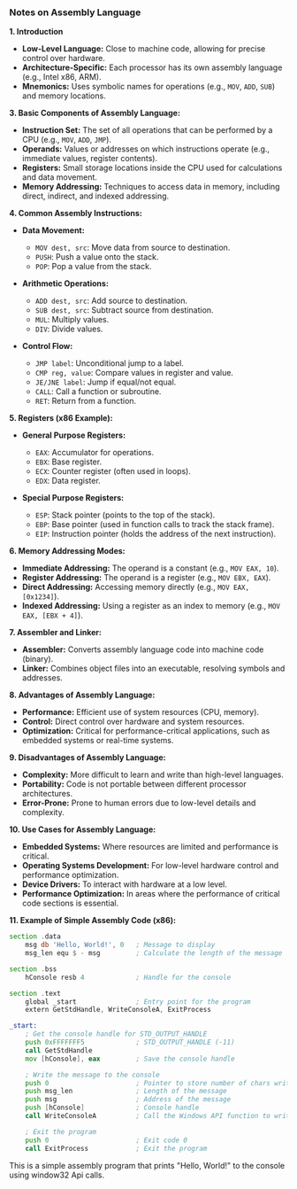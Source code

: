 ### Notes on Assembly Language

**1. Introduction**
- **Low-Level Language:** Close to machine code, allowing for precise control over hardware.
- **Architecture-Specific:** Each processor has its own assembly language (e.g., Intel x86, ARM).
- **Mnemonics:** Uses symbolic names for operations (e.g., `MOV`, `ADD`, `SUB`) and memory locations.

**3. Basic Components of Assembly Language:**
- **Instruction Set:** The set of all operations that can be performed by a CPU (e.g., `MOV`, `ADD`, `JMP`).
- **Operands:** Values or addresses on which instructions operate (e.g., immediate values, register contents).
- **Registers:** Small storage locations inside the CPU used for calculations and data movement.
- **Memory Addressing:** Techniques to access data in memory, including direct, indirect, and indexed addressing.

**4. Common Assembly Instructions:**
- **Data Movement:**
  - `MOV dest, src`: Move data from source to destination.
  - `PUSH`: Push a value onto the stack.
  - `POP`: Pop a value from the stack.
  
- **Arithmetic Operations:**
  - `ADD dest, src`: Add source to destination.
  - `SUB dest, src`: Subtract source from destination.
  - `MUL`: Multiply values.
  - `DIV`: Divide values.

- **Control Flow:**
  - `JMP label`: Unconditional jump to a label.
  - `CMP reg, value`: Compare values in register and value.
  - `JE/JNE label`: Jump if equal/not equal.
  - `CALL`: Call a function or subroutine.
  - `RET`: Return from a function.

**5. Registers (x86 Example):**
- **General Purpose Registers:**
  - `EAX`: Accumulator for operations.
  - `EBX`: Base register.
  - `ECX`: Counter register (often used in loops).
  - `EDX`: Data register.
  
- **Special Purpose Registers:**
  - `ESP`: Stack pointer (points to the top of the stack).
  - `EBP`: Base pointer (used in function calls to track the stack frame).
  - `EIP`: Instruction pointer (holds the address of the next instruction).

**6. Memory Addressing Modes:**
- **Immediate Addressing:** The operand is a constant (e.g., `MOV EAX, 10`).
- **Register Addressing:** The operand is a register (e.g., `MOV EBX, EAX`).
- **Direct Addressing:** Accessing memory directly (e.g., `MOV EAX, [0x1234]`).
- **Indexed Addressing:** Using a register as an index to memory (e.g., `MOV EAX, [EBX + 4]`).

**7. Assembler and Linker:**
- **Assembler:** Converts assembly language code into machine code (binary).
- **Linker:** Combines object files into an executable, resolving symbols and addresses.

**8. Advantages of Assembly Language:**
- **Performance:** Efficient use of system resources (CPU, memory).
- **Control:** Direct control over hardware and system resources.
- **Optimization:** Critical for performance-critical applications, such as embedded systems or real-time systems.

**9. Disadvantages of Assembly Language:**
- **Complexity:** More difficult to learn and write than high-level languages.
- **Portability:** Code is not portable between different processor architectures.
- **Error-Prone:** Prone to human errors due to low-level details and complexity.

**10. Use Cases for Assembly Language:**
- **Embedded Systems:** Where resources are limited and performance is critical.
- **Operating Systems Development:** For low-level hardware control and performance optimization.
- **Device Drivers:** To interact with hardware at a low level.
- **Performance Optimization:** In areas where the performance of critical code sections is essential.

**11. Example of Simple Assembly Code (x86):**

```asm
section .data
    msg db 'Hello, World!', 0   ; Message to display
    msg_len equ $ - msg         ; Calculate the length of the message

section .bss
    hConsole resb 4             ; Handle for the console

section .text
    global _start               ; Entry point for the program
    extern GetStdHandle, WriteConsoleA, ExitProcess

_start:
    ; Get the console handle for STD_OUTPUT_HANDLE
    push 0xFFFFFFF5             ; STD_OUTPUT_HANDLE (-11)
    call GetStdHandle
    mov [hConsole], eax         ; Save the console handle

    ; Write the message to the console
    push 0                      ; Pointer to store number of chars written
    push msg_len                ; Length of the message
    push msg                    ; Address of the message
    push [hConsole]             ; Console handle
    call WriteConsoleA          ; Call the Windows API function to write to the console

    ; Exit the program
    push 0                      ; Exit code 0
    call ExitProcess            ; Exit the program

```
This is a simple assembly program that prints "Hello, World!" to the console using window32 Api calls.
